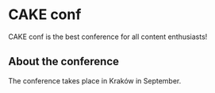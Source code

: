 # CAKE conf

CAKE conf is the best conference for all content enthusiasts!

## About the conference

The conference takes place in Kraków in September.
